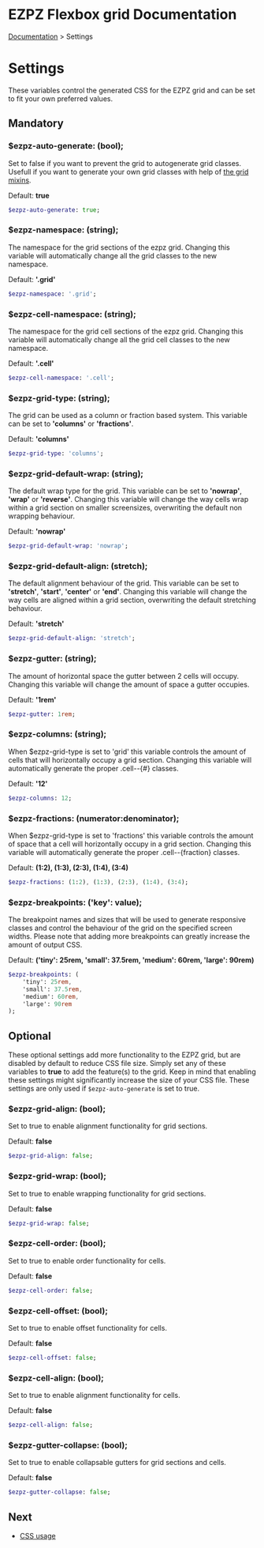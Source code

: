 # EZPZ Flexbox grid Documentation

[Documentation](docs.md) > Settings

# Settings
These variables control the generated CSS for the EZPZ grid and can be set to fit your own preferred values.

## Mandatory

### $ezpz-auto-generate: (bool);

Set to false if you want to prevent the grid to autogenerate grid classes. Usefull if you want to generate your own grid classes with help of [the grid mixins](mixins.md).

Default: **true**

```sass
$ezpz-auto-generate: true;
```

### $ezpz-namespace: (string);

The namespace for the grid sections of the ezpz grid. Changing this variable will automatically change all the grid classes to the new namespace.

Default: **'.grid'**

```sass
$ezpz-namespace: '.grid';
```

### $ezpz-cell-namespace: (string);

The namespace for the grid cell sections of the ezpz grid. Changing this variable will automatically change all the grid cell classes to the new namespace.

Default: **'.cell'**

```sass
$ezpz-cell-namespace: '.cell';
```

### $ezpz-grid-type: (string);

The grid can be used as a column or fraction based system. This variable can be set to **'columns'** or **'fractions'**.

Default: **'columns'**

```sass
$ezpz-grid-type: 'columns';
```

### $ezpz-grid-default-wrap: (string);

The default wrap type for the grid. This variable can be set to **'nowrap'**, **'wrap'** or **'reverse'**. Changing this variable will change the way cells wrap within a grid section on smaller screensizes, overwriting the default non wrapping behaviour.


Default: **'nowrap'**

```sass
$ezpz-grid-default-wrap: 'nowrap';
```

### $ezpz-grid-default-align: (stretch);

The default alignment behaviour of the grid. This variable can be set to **'stretch'**, **'start'**, **'center'** or **'end'**. Changing this variable will change the way cells are aligned within a grid section, overwriting the default stretching behaviour.


Default: **'stretch'**

```sass
$ezpz-grid-default-align: 'stretch';
```

### $ezpz-gutter: (string);

The amount of horizontal space the gutter between 2 cells will occupy. Changing this variable will change the amount of space a gutter occupies.

Default: **'1rem'**

```sass
$ezpz-gutter: 1rem;
```

### $ezpz-columns: (string);

When $ezpz-grid-type is set to 'grid' this variable controls the amount of cells that will horizontally occupy a grid section. Changing this variable will automatically generate the proper .cell--{#} classes.

Default: **'12'**

```sass
$ezpz-columns: 12;
```

### $ezpz-fractions: (numerator:denominator);

When $ezpz-grid-type is set to 'fractions' this variable controls the amount of space that a cell will horizontally occupy in a grid section. Changing this variable will automatically generate the proper .cell--{fraction} classes.

Default: **(1:2), (1:3), (2:3), (1:4), (3:4)**

```sass
$ezpz-fractions: (1:2), (1:3), (2:3), (1:4), (3:4);
```

### $ezpz-breakpoints: ('key': value);

The breakpoint names and sizes that will be used to generate responsive classes and control the behaviour of the grid on the specified screen widths. Please note that adding more breakpoints can greatly increase the amount of output CSS.

Default: **('tiny': 25rem, 'small': 37.5rem, 'medium': 60rem, 'large': 90rem)**

```sass
$ezpz-breakpoints: (
    'tiny': 25rem,
    'small': 37.5rem,
    'medium': 60rem,
    'large': 90rem
);
```

## Optional
These optional settings add more functionality to the EZPZ grid, but are disabled by default to reduce CSS file size. Simply set any of these variables to **true** to add the feature(s) to the grid. Keep in mind that enabling these settings might significantly increase the size of your CSS file. These settings are only used if ```$ezpz-auto-generate``` is set to true.

### $ezpz-grid-align: (bool);

Set to true to enable alignment functionality for grid sections.

Default: **false**

```sass
$ezpz-grid-align: false;
```

### $ezpz-grid-wrap: (bool);

Set to true to enable wrapping functionality for grid sections.

Default: **false**

```sass
$ezpz-grid-wrap: false;
```

### $ezpz-cell-order: (bool);

Set to true to enable order functionality for cells.

Default: **false**

```sass
$ezpz-cell-order: false;
```

### $ezpz-cell-offset: (bool);

Set to true to enable offset functionality for cells.

Default: **false**

```sass
$ezpz-cell-offset: false;
```

### $ezpz-cell-align: (bool);

Set to true to enable alignment functionality for cells.

Default: **false**

```sass
$ezpz-cell-align: false;
```

### $ezpz-gutter-collapse: (bool);

Set to true to enable collapsable gutters for grid sections and cells.

Default: **false**

```sass
$ezpz-gutter-collapse: false;
```


## Next
* [CSS usage](css-usage.md)

